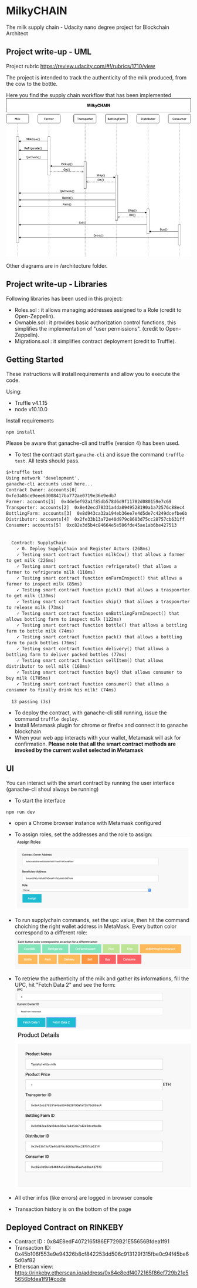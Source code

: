 # MilkyCHAIN
The milk supply chain - Udacity nano degree project for Blockchain Architect


## Project write-up - UML
Project rubric https://review.udacity.com/#!/rubrics/1710/view


The project is intended to track the authenticity of the milk produced, from the cow to the bottle.

Here you find the supply chain workflow that has been implemented
![Sequence Diagram](architecture/UdacityMilkyCHAIN_Sequence_Diagram.png)

Other diagrams are in /architecture folder.

## Project write-up - Libraries 
Following libraries has been used in this project:
*   Roles.sol : it allows managing addresses assigned to a Role (credit to Open-Zeppelin). 
*   Ownable.sol : it provides basic authorization control functions, this simplifies the implementation of "user permissions". (credit to Open-Zeppelin). 
*   Migrations.sol : it simplifies contract deployment (credit to Truffle). 

## Getting Started
These instructions will install requirements and allow you to execute the code.

Using:
- Truffle v4.1.15
- node v10.10.0


Install requirements 
```
npm install 
```

Please be aware that ganache-cli and truffle (version 4) has been used.


- To test the contract start ```ganache-cli``` and issue the command ```truffle test```.
All tests should pass.
``` 
$>truffle test
Using network 'development'.
ganache-cli accounts used here...
Contract Owner: accounts[0]  0xfe3a86ce9eee63008417ba772ae0719e36e9edb7
Farmer: accounts[1]  0x4de5ef92a1f85db578d6d9f11782d080159e7c69
Transporter: accounts[2]  0x8e42ecd78331a4da8949528190a1a72576c88ec4
BottlingFarm: accounts[3]  0x8d943ca32a194eb36ee7e4d5de7c4249dcefbe6b
Distributor: accounts[4]  0x2fe33b13a72e40d979c8683d75cc28757cb631ff
Consumer: accounts[5]  0xc82e3d5b4c84664e5e506fde45ae1ab6be427513


  Contract: SupplyChain
    ✓ 0. Deploy SupplyChain and Register Actors (268ms)
    ✓ Testing smart contract function milkCow() that allows a farmer to get milk (226ms)
    ✓ Testing smart contract function refrigerate() that allows a farmer to refrigerate milk (110ms)
    ✓ Testing smart contract function onFarmInspect() that allows a farmer to inspect milk (85ms)
    ✓ Testing smart contract function pick() that allows a trasponrter to get milk (130ms)
    ✓ Testing smart contract function ship() that allows a trasponrter to release milk (73ms)
    ✓ Testing smart contract function onBottlingFarmInspect() that allows bottling farm to inspect milk (122ms)
    ✓ Testing smart contract function bottle() that allows a bottling farm to bottle milk (74ms)
    ✓ Testing smart contract function pack() that allows a bottling farm to pack bottles (76ms)
    ✓ Testing smart contract function delivery() that allows a bottling farm to deliver packed bottles (77ms)
    ✓ Testing smart contract function sellItem() that allows distributor to sell milk (168ms)
    ✓ Testing smart contract function buy() that allows consumer to buy milk (1705ms)
    ✓ Testing smart contract function consumer() that allows a consumer to finally drink his milk! (74ms)

  13 passing (3s)

```
- To deploy the contract, with ganache-cli still running, issue the command ```truffle deploy```.
- Install Metamask plugin for chrome or firefox and connect it to ganache blockchain
- When your web app interacts with your wallet, Metamask will ask for confirmation. 
**Please note that all the smart contract methods are invoked by the current wallet selected in Metamask**

## UI 
You can interact with the smart contract by running the user interface (ganache-cli shoul always be running)
- To start the interface
```
npm run dev
```
- open a Chrome browser instance with Metamask configured
- To assign roles, set the addresses and the role to assign:
![AssignRoles](images/assignRoles.png)
- To run supplychain commands, set the upc value, then hit the command choiching the right wallet address in MetaMask. Every button color correspond to a different role:
![RunCommand](images/runCommand.png)

- To retriew the authenticity of the milk and gather its informations, fill the UPC, hit "Fetch Data 2" and see the form:
![RunCommand](images/getInfos.png)
![Infos](images/Infos.png)

- All other infos (like errors) are logged in browser console
- Transaction history is on the bottom of the page


## Deployed Contract on RINKEBY
*   Contract ID : 0x84E8edF4072165f86EF729B21E55656Bfdea1f91
*   Transaction ID:  0x45b106f553e9e94326b8cf842253dd506c913129f315fbe0c94f45be65d0af82
*   Etherscan view: https://rinkeby.etherscan.io/address/0x84e8edf4072165f86ef729b21e55656bfdea1f91#code




